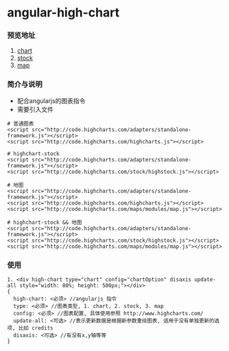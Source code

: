 # angular-high-chart

### 预览地址
  1. [chart](https://doxiaodong.github.io/angular-high-chart/chart.html)
  2. [stock](https://doxiaodong.github.io/angular-high-chart/stock.html)
  3. [map](https://doxiaodong.github.io/angular-high-chart/map.html)

### 简介与说明

* 配合angularjs的图表指令
* 需要引入文件
```
# 普通图表
<script src="http://code.highcharts.com/adapters/standalone-framework.js"></script>
<script src="http://code.highcharts.com/highcharts.js"></script>

# highchart-stock
<script src="http://code.highcharts.com/adapters/standalone-framework.js"></script>
<script src="http://code.highcharts.com/stock/highstock.js"></script>

# 地图
<script src="http://code.highcharts.com/adapters/standalone-framework.js"></script>
<script src="http://code.highcharts.com/highcharts.js"></script>
<script src="http://code.highcharts.com/maps/modules/map.js"></script>

# highchart-stock && 地图
<script src="http://code.highcharts.com/adapters/standalone-framework.js"></script>
<script src="http://code.highcharts.com/stock/highstock.js"></script>
<script src="http://code.highcharts.com/maps/modules/map.js"></script>

```

### 使用

```
1. <div high-chart type="chart" config="chartOption" disaxis update-all style="width: 80%; height: 500px;"></div>
{
  high-chart: <必须> //angularjs 指令
  type: <必须> //图表类型, 1. chart, 2. stock, 3. map
  config: <必须> //图表配置, 具体使用参照 http://www.highcharts.com/
  update-all: <可选> //表示更新数据是根据新参数重绘图表, 适用于没有单独更新的选项, 比如 credits
  disaxis: <可选> //有没有x,y轴等等
}
```

